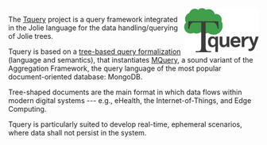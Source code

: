 <img style="max-width: 150px !important;float: right !important;" src="https://github.com/jolie/tquery/raw/master/tquery_logo.png" alt="">

The <a href="https://github.com/jolie/tquery">Tquery</a> project is a query framework integrated in the Jolie language for the data handling/querying of Jolie trees.

Tquery is based on a [tree-based query formalization](https://arxiv.org/abs/1904.11327) (language and semantics), that instantiates [MQuery](https://arxiv.org/abs/1603.09291), a sound variant of the Aggregation Framework, the query language of the most popular document-oriented database: MongoDB.

Tree-shaped documents are the main format in which data flows within modern digital systems --- e.g., eHealth, the Internet-of-Things, and Edge Computing.

Tquery is particularly suited to develop real-time, ephemeral scenarios, where data shall not persist in the system.
